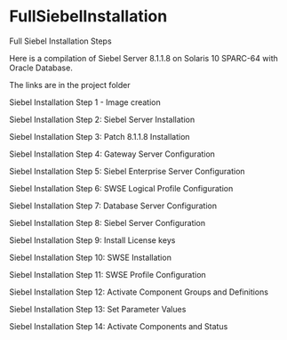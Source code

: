 # FullSiebelInstallation
Full Siebel Installation Steps

Here is a compilation of Siebel Server 8.1.1.8 on Solaris 10 SPARC-64 with Oracle Database.

The links are in the project folder

Siebel Installation Step 1 - Image creation

Siebel Installation Step 2: Siebel Server Installation

Siebel Installation Step 3: Patch 8.1.1.8 Installation

Siebel Installation Step 4: Gateway Server Configuration

Siebel Installation Step 5: Siebel Enterprise Server Configuration

Siebel Installation Step 6: SWSE Logical Profile Configuration

Siebel Installation Step 7: Database Server Configuration

Siebel Installation Step 8: Siebel Server Configuration

Siebel Installation Step 9: Install License keys

Siebel Installation Step 10: SWSE Installation

Siebel Installation Step 11: SWSE Profile Configuration

Siebel Installation Step 12: Activate Component Groups and Definitions

Siebel Installation Step 13: Set Parameter Values

Siebel Installation Step 14: Activate Components and Status
